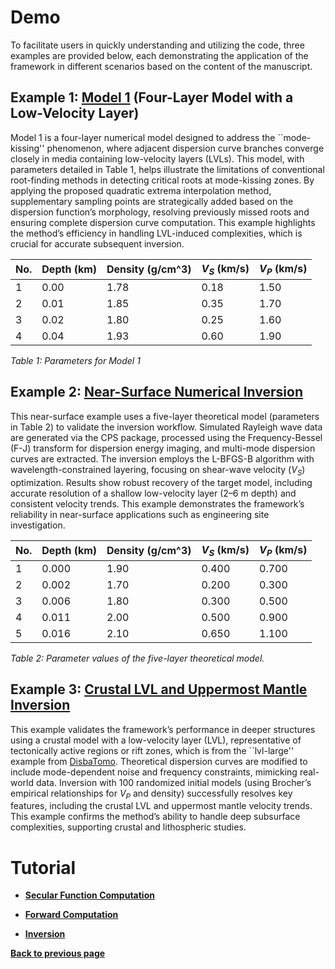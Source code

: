 # Demo

To facilitate users in quickly understanding and utilizing the code, three examples are provided
below, each demonstrating the application of the framework in different scenarios based on the
content of the manuscript.

## Example 1: [Model 1](../demo/lvl-l4) (Four-Layer Model with a Low-Velocity Layer)

Model 1 is a four-layer numerical model designed to address the ``mode-kissing'' phenomenon, where adjacent dispersion curve branches converge closely in media containing low-velocity layers (LVLs). This model, with parameters detailed in Table 1, helps illustrate the limitations of conventional root-finding methods in detecting critical roots at mode-kissing zones. By applying the proposed quadratic extrema interpolation method, supplementary sampling points are strategically added based on the dispersion function’s morphology, resolving previously missed roots and ensuring complete dispersion curve computation. This example highlights the method’s efficiency in handling LVL-induced complexities, which is crucial for accurate subsequent inversion.

| **No.** | **Depth (km)** | **Density (g/cm^3)** | **$V_S$ (km/s)** | **$V_P$ (km/s)** |
| ------- | -------------- | -------------------- | ---------------- | ---------------- |
| 1       | 0.00           | 1.78                 | 0.18             | 1.50             |
| 2       | 0.01           | 1.85                 | 0.35             | 1.70             |
| 3       | 0.02           | 1.80                 | 0.25             | 1.60             |
| 4       | 0.04           | 1.93                 | 0.60             | 1.90             |

_Table 1: Parameters for Model 1_

## Example 2: [Near-Surface Numerical Inversion](../demo/syn-nearsurface/)

This near-surface example uses a five-layer theoretical model (parameters in Table 2) to validate the inversion workflow. Simulated Rayleigh wave data are generated via the CPS package, processed using the Frequency-Bessel (F-J) transform for dispersion energy imaging, and multi-mode dispersion curves are extracted. The inversion employs the L-BFGS-B algorithm with wavelength-constrained layering, focusing on shear-wave velocity ($V_S$) optimization. Results show robust recovery of the target model, including accurate resolution of a shallow low-velocity layer (2–6 m depth) and consistent velocity trends. This example demonstrates the framework’s reliability in near-surface applications such as engineering site investigation.

| **No.** | **Depth (km)** | **Density (g/cm^3)** | **$V_S$ (km/s)** | **$V_P$ (km/s)** |
| ------- | -------------- | -------------------- | ---------------- | ---------------- |
| 1       | 0.000          | 1.90                 | 0.400            | 0.700            |
| 2       | 0.002          | 1.70                 | 0.200            | 0.300            |
| 3       | 0.006          | 1.80                 | 0.300            | 0.500            |
| 4       | 0.011          | 2.00                 | 0.500            | 0.900            |
| 5       | 0.016          | 2.10                 | 0.650            | 1.100            |

_Table 2: Parameter values of the five-layer theoretical model._

## Example 3: [Crustal LVL and Uppermost Mantle Inversion](../demo/syn-crustmantle/)

This example validates the framework’s performance in deeper structures using a crustal model with a low-velocity layer (LVL), representative of tectonically active regions or rift zones, which is from the ``lvl-large'' example from [DisbaTomo](https://github.com/pan3rock/DisbaTomo). Theoretical dispersion curves are modified to include mode-dependent noise and frequency constraints, mimicking real-world data. Inversion with 100 randomized initial models (using Brocher’s empirical relationships for $V_P$ and density) successfully resolves key features, including the crustal LVL and uppermost mantle velocity trends. This example confirms the method’s ability to handle deep subsurface complexities, supporting crustal and lithospheric studies.

# Tutorial

- [**Secular Function Computation**](./secfunc.md)

- [**Forward Computation**](./forward.md)

- [**Inversion**](./inversion.md)


[**Back to previous page**](../README.md)